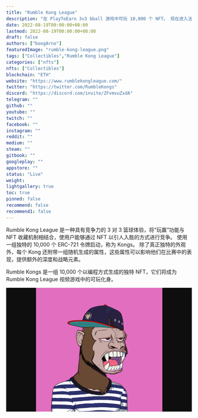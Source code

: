 ```yaml
---
title: "Rumble Kong League"
description: "在 PlayToEarn 3v3 bball 游戏中可玩 10,000 个 NFT。 现在进入法庭!"
date: 2022-08-19T00:00:00+08:00
lastmod: 2022-08-19T00:00:00+08:00
draft: false
authors: ["boogArno"]
featuredImage: "rumble-kong-league.png"
tags: ["Collectibles","Rumble Kong League"]
categories: ["nfts"]
nfts: ["Collectibles"]
blockchain: "ETH"
website: "https://www.rumblekongleague.com/"
twitter: "https://twitter.com/RumbleKongs"
discord: "https://discord.com/invite/ZFvmvuZxdA"
telegram: ""
github: ""
youtube: ""
twitch: ""
facebook: ""
instagram: ""
reddit: ""
medium: ""
steam: ""
gitbook: ""
googleplay: ""
appstore: ""
status: "Live"
weight: 
lightgallery: true
toc: true
pinned: false
recommend: false
recommend1: false
---
```

Rumble Kong League 是一种具有竞争力的 3 对 3 篮球体验，将“玩赢”功能与 NFT 收藏机制相结合，使用户能够通过 NFT 以引人入胜的方式进行竞争。
使用一组独特的 10,000 个 ERC-721 令牌启动，称为 Kongs。 除了真正独特的外观外，每个 Kong 还附带一组随机生成的属性，这些属性可以影响他们在比赛中的表现，提供额外的深度和战略元素。

Rumble Kongs 是一组 10,000 个以编程方式生成的独特 NFT，它们将成为 Rumble Kong League 视频游戏中的可玩化身。 

![rumblekongleague-dapp-collectibles-ethereum-image1_0dc1caa3cdbd918af92eb7be1cf9076d](rumblekongleague-dapp-collectibles-ethereum-image1_0dc1caa3cdbd918af92eb7be1cf9076d.png)